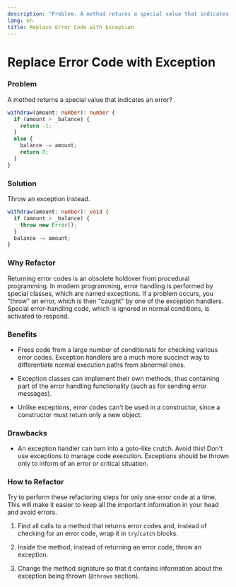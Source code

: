 ```yaml
---
description: "Problem: A method returns a special value that indicates an error? Solution: Throw an exception instead."
lang: en
title: Replace Error Code with Exception
---
```

# Replace Error Code with Exception

### Problem

A method returns a special value that indicates an error?

```ts
withdraw(amount: number): number {
  if (amount > _balance) {
    return -1;
  }
  else {
    balance -= amount;
    return 0;
  }
}
```

### Solution

Throw an exception instead.

```ts
withdraw(amount: number): void {
  if (amount > _balance) {
    throw new Error();
  }
  balance -= amount;
}
```

### Why Refactor

Returning error codes is an obsolete holdover from procedural
programming. In modern programming, error handling is performed by special classes, which are named exceptions. If a problem occurs, you "throw" an error, which is then "caught" by one of the exception handlers. Special error-handling code, which is ignored in normal conditions, is activated to respond.

### Benefits

-   Frees code from a large number of conditionals for checking various error codes. Exception handlers are a much more succinct way to differentiate normal execution paths from abnormal ones.

-   Exception classes can implement their own methods, thus containing part of the error handling functionality (such as for sending error messages).

-   Unlike exceptions, error codes can't be used in a constructor, since a constructor must return only a new object.

### Drawbacks

-   An exception handler can turn into a goto-like crutch. Avoid this! Don't use exceptions to manage code execution. Exceptions should be
    thrown only to inform of an error or critical situation.

### How to Refactor

Try to perform these refactoring steps for only one error code at a
time. This will make it easier to keep all the important information in
your head and avoid errors.

1.  Find all calls to a method that returns error codes and, instead of
    checking for an error code, wrap it in `try`/`catch` blocks.

2.  Inside the method, instead of returning an error code, throw an exception.

3.  Change the method signature so that it contains information about the exception being thrown (`@throws` section).
